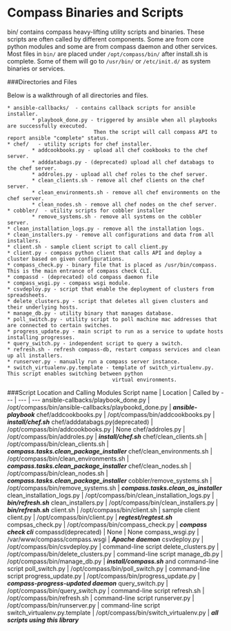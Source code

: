 Compass Binaries and  Scripts
=============================

bin/ contains compass heavy-lifting utility scripts and binaries. These scripts are often called by different components. Some are from core python modules and some are from compass daemon and other services. Most files in `bin/` are placed under `/opt/compass/bin/` after install.sh is complete. Some of them will go to `/usr/bin/` or `/etc/init.d/` as system binaries or services.

###Directories and Files

Below is a walkthrough of all directories and files.

    * ansible-callbacks/  - contains callback scripts for ansible installer.
            * playbook_done.py - triggered by ansible when all playbooks are successfully executed.
                                Then the script will call compass API to report ansible "complete" status.
    * chef/   - utility scripts for chef installer.
            * addcookbooks.py - upload all chef cookbooks to the chef server.
            * adddatabags.py - (deprecated) upload all chef databags to the chef server.
            * addroles.py - upload all chef roles to the chef server.
            * clean_clients.sh - remove all chef clients on the chef server.
            * clean_environments.sh - remove all chef environments on the chef server.
            * clean_nodes.sh - remove all chef nodes on the chef server.
    * cobbler/  - utility scripts for cobbler installer
            * remove_systems.sh - remove all systems on the cobbler server.
    * clean_installation_logs.py - remove all the installation logs.
    * clean_installers.py - remove all configurations and data from all installers.
    * client.sh - sample client script to call client.py
    * client.py - compass python client that calls API and deploy a cluster based on given configurations.
    * compass_check.py - binary file that is placed as /usr/bin/compass. This is the main entrance of compass check CLI.
    * compassd - (deprecated) old compass daemon file
    * compass_wsgi.py - compass wsgi module.
    * csvdeploy.py - script that enable the deployment of clusters from spreadsheets.
    * delete_clusters.py - script that deletes all given clusters and their underlying hosts.
    * manage_db.py - utility binary that manages database.
    * poll_switch.py - utility script to poll machine mac addresses that are connected to certain switches.
    * progress_update.py - main script to run as a service to update hosts installing progresses.
    * query_switch.py - independent script to query a switch.
    * refresh.sh - refresh compass-db, restart compass services and clean up all installers.
    * runserver.py - manually run a compass server instance.
    * switch_virtualenv.py.template - template of switch_virtualenv.py. This script enables switching between python
                                      virtual environments.
                                      
###Script Location and Calling Modules
Script name | Location | Called by
--- | --- | ---
ansible-callbacks/playbook_done.py | /opt/compass/bin/ansible-callbacks/playbookd_done.py | ***ansible-playbook***
chef/addcookbooks.py | /opt/compass/bin/addcookbooks.py | ***install/chef.sh***
chef/adddatabags.py(deprecated) | /opt/compass/bin/addcookbooks.py | None
chef/addroles.py | /opt/compass/bin/addroles.py | ***install/chef.sh***
chef/clean_clients.sh | /opt/compass/bin/clean_clients.sh | ***compass.tasks.clean_package_installer***
chef/clean_environments.sh | /opt/compass/bin/clean_environments.sh | ***compass.tasks.clean_package_installer***
chef/clean_nodes.sh | /opt/compass/bin/clean_nodes.sh | ***compass.tasks.clean_package_installer***
cobbler/remove_systems.sh | /opt/compass/bin/remove_systems.sh | ***compass.tasks.clean_os_installer***
clean_installation_logs.py | /opt/compass/bin/clean_installation_logs.py | ***bin/refresh.sh***
clean_installers.py | /opt/compass/bin/clean_installers.py | ***bin/refresh.sh***
client.sh | /opt/compass/bin/client.sh | sample client
client.py | /opt/compass/bin/client.py | ***regtest/regtest.sh***
compsas_check.py | /opt/compass/bin/compass_check.py | ***compass check cli***
compassd(deprecated) | None | None
compass_wsgi.py | /var/www/compass/compass.wsgi | ***Apache daemon***
csvdeploy.py | /opt/compass/bin/csvdeploy.py | command-line script
delete_clusters.py | /opt/compass/bin/delete_clusters.py | command-line script
manage_db.py | /opt/compass/bin/manage_db.py | ***install/compass.sh*** and command-line script
poll_switch.py | /opt/compass/bin/poll_switch.py | command-line script
progress_update.py | /opt/compass/bin/progress_update.py | ***compass-progress-updated daemon***
query_switch.py | /opt/compass/bin/query_switch.py | command-line script
refresh.sh | /opt/compass/bin/refresh.sh | command-line script
runserver.py | /opt/compass/bin/runserver.py | command-line script
switch_virtualenv.py.template | /opt/compass/bin/switch_virtualenv.py | ***all scripts using this library***
